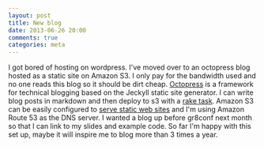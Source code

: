 ```yaml
---
layout: post
title: New blog
date: 2013-06-26 20:00
comments: true
categories: meta
---
```


I got bored of hosting on wordpress. I've moved over to an octopress
blog hosted as a static site on Amazon S3. I only pay for the bandwidth
used and no one reads this blog so it should be dirt cheap. 
[Octopress](http://octopress.org/) is a framework for technical blogging
based on the Jeckyll static site generator. I can write blog posts in
markdown and then deploy to s3 with a 
[rake task](http://www.jerome-bernard.com/blog/2011/08/20/quick-tip-for-easily-deploying-octopress-blog-on-amazon-s3/). 
Amazon S3 can be easily configured to [serve static web
sites](http://docs.aws.amazon.com/AmazonS3/latest/dev/website-hosting-custom-domain-walkthrough.html)
and I'm using Amazon Route 53 as the DNS server.
I wanted a blog up before gr8conf next month so that I can link to my
slides and example code. So far I'm happy with this set up, maybe it
will inspire me to blog more than 3 times a year.
